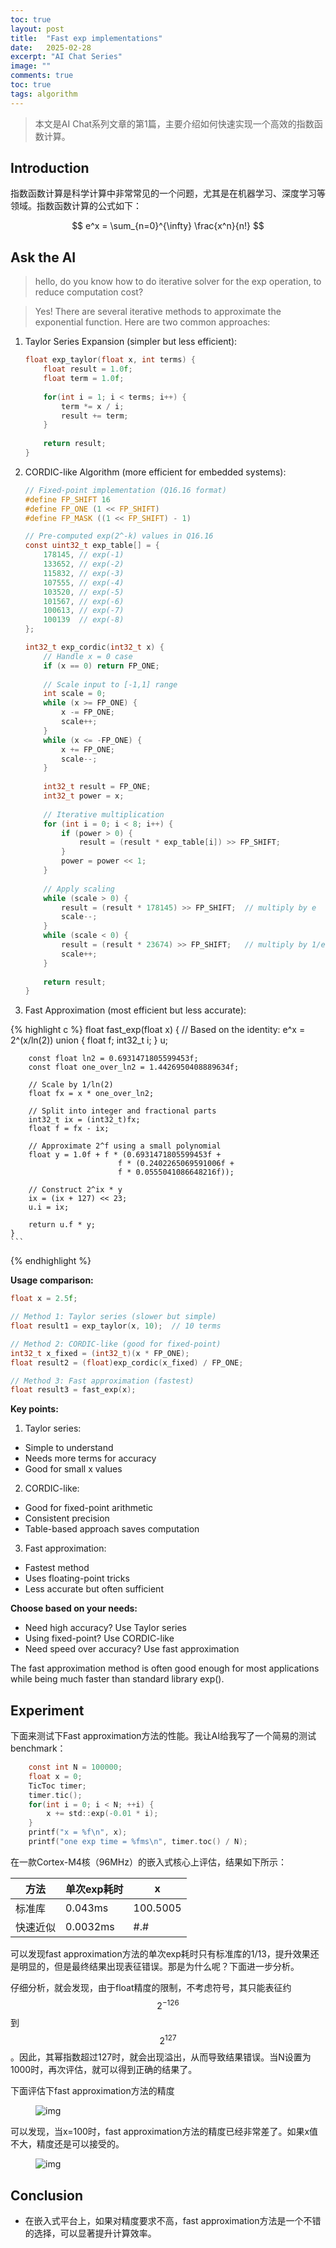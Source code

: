 ```yaml
---
toc: true
layout: post
title:  "Fast exp implementations"
date:   2025-02-28
excerpt: "AI Chat Series"
image: ""
comments: true
toc: true
tags: algorithm
---
```



> 本文是AI Chat系列文章的第1篇，主要介绍如何快速实现一个高效的指数函数计算。

## Introduction

指数函数计算是科学计算中非常常见的一个问题，尤其是在机器学习、深度学习等领域。指数函数计算的公式如下：

$$
e^x = \sum_{n=0}^{\infty} \frac{x^n}{n!}
$$

## Ask the AI

> hello, do you know how to do iterative solver for the exp operation, to reduce computation cost?

> Yes! There are several iterative methods to approximate the exponential function. Here are two common approaches:

1. Taylor Series Expansion (simpler but less efficient):

    ```c
    float exp_taylor(float x, int terms) {
        float result = 1.0f;
        float term = 1.0f;
        
        for(int i = 1; i < terms; i++) {
            term *= x / i;
            result += term;
        }
        
        return result;
    }
    ```

2. CORDIC-like Algorithm (more efficient for embedded systems):

    ```c
    // Fixed-point implementation (Q16.16 format)
    #define FP_SHIFT 16
    #define FP_ONE (1 << FP_SHIFT)
    #define FP_MASK ((1 << FP_SHIFT) - 1)

    // Pre-computed exp(2^-k) values in Q16.16
    const uint32_t exp_table[] = {
        178145, // exp(-1)
        133652, // exp(-2)
        115832, // exp(-3)
        107555, // exp(-4)
        103520, // exp(-5)
        101567, // exp(-6)
        100613, // exp(-7)
        100139  // exp(-8)
    };

    int32_t exp_cordic(int32_t x) {
        // Handle x = 0 case
        if (x == 0) return FP_ONE;
        
        // Scale input to [-1,1] range
        int scale = 0;
        while (x >= FP_ONE) {
            x -= FP_ONE;
            scale++;
        }
        while (x <= -FP_ONE) {
            x += FP_ONE;
            scale--;
        }
        
        int32_t result = FP_ONE;
        int32_t power = x;
        
        // Iterative multiplication
        for (int i = 0; i < 8; i++) {
            if (power > 0) {
                result = (result * exp_table[i]) >> FP_SHIFT;
            }
            power = power << 1;
        }
        
        // Apply scaling
        while (scale > 0) {
            result = (result * 178145) >> FP_SHIFT;  // multiply by e
            scale--;
        }
        while (scale < 0) {
            result = (result * 23674) >> FP_SHIFT;   // multiply by 1/e
            scale++;
        }
        
        return result;
    }
    ```

3. Fast Approximation (most efficient but less accurate):

{% highlight c %}
    float fast_exp(float x) {
        // Based on the identity: e^x = 2^(x/ln(2))
        union {
            float f;
            int32_t i;
        } u;
        
        const float ln2 = 0.6931471805599453f;
        const float one_over_ln2 = 1.4426950408889634f;
        
        // Scale by 1/ln(2)
        float fx = x * one_over_ln2;
        
        // Split into integer and fractional parts
        int32_t ix = (int32_t)fx;
        float f = fx - ix;
        
        // Approximate 2^f using a small polynomial
        float y = 1.0f + f * (0.6931471805599453f + 
                            f * (0.2402265069591006f + 
                            f * 0.0555041086648216f));
        
        // Construct 2^ix * y
        ix = (ix + 127) << 23;
        u.i = ix;
        
        return u.f * y;
    }
    ```
{% endhighlight %}

**Usage comparison:**

```c
float x = 2.5f;

// Method 1: Taylor series (slower but simple)
float result1 = exp_taylor(x, 10);  // 10 terms

// Method 2: CORDIC-like (good for fixed-point)
int32_t x_fixed = (int32_t)(x * FP_ONE);
float result2 = (float)exp_cordic(x_fixed) / FP_ONE;

// Method 3: Fast approximation (fastest)
float result3 = fast_exp(x);
```

**Key points:**

1. Taylor series:
- Simple to understand
- Needs more terms for accuracy
- Good for small x values

2. CORDIC-like:
- Good for fixed-point arithmetic
- Consistent precision
- Table-based approach saves computation

3. Fast approximation:
- Fastest method
- Uses floating-point tricks
- Less accurate but often sufficient

**Choose based on your needs:**
- Need high accuracy? Use Taylor series
- Using fixed-point? Use CORDIC-like
- Need speed over accuracy? Use fast approximation

The fast approximation method is often good enough for most applications while being much faster than standard library exp().

## Experiment
下面来测试下Fast approximation方法的性能。我让AI给我写了一个简易的测试benchmark：
```c
    const int N = 100000;
    float x = 0;
    TicToc timer;
    timer.tic();
    for(int i = 0; i < N; ++i) {
        x += std::exp(-0.01 * i);
    }
    printf("x = %f\n", x);
    printf("one exp time = %fms\n", timer.toc() / N);
```
在一款Cortex-M4核（96MHz）的嵌入式核心上评估，结果如下所示：

| 方法 | 单次exp耗时 | x |
|------|------|------|
| 标准库 | 0.043ms | 100.5005 |
| 快速近似 | 0.0032ms | #.# |


可以发现fast approximation方法的单次exp耗时只有标准库的1/13，提升效果还是明显的，但是最终结果出现表征错误。那是为什么呢？下面进一步分析。

仔细分析，就会发现，由于float精度的限制，不考虑符号，其只能表征约$$2^{-126}$$到 $$2^{127}$$。因此，其幂指数超过127时，就会出现溢出，从而导致结果错误。当N设置为1000时，再次评估，就可以得到正确的结果了。

下面评估下fast approximation方法的精度

<figure>
<img src="{{ site.url }}/images/2025-Q1/fast_exp.png"  alt="img" align="center" class="center_img" />
</figure>

可以发现，当x=100时，fast approximation方法的精度已经非常差了。如果x值不大，精度还是可以接受的。
<figure>
<img src="{{ site.url }}/images/2025-Q1/fast_exp_2.png"  alt="img" align="center" class="center_img" />
</figure>


## Conclusion

- 在嵌入式平台上，如果对精度要求不高，fast approximation方法是一个不错的选择，可以显著提升计算效率。
